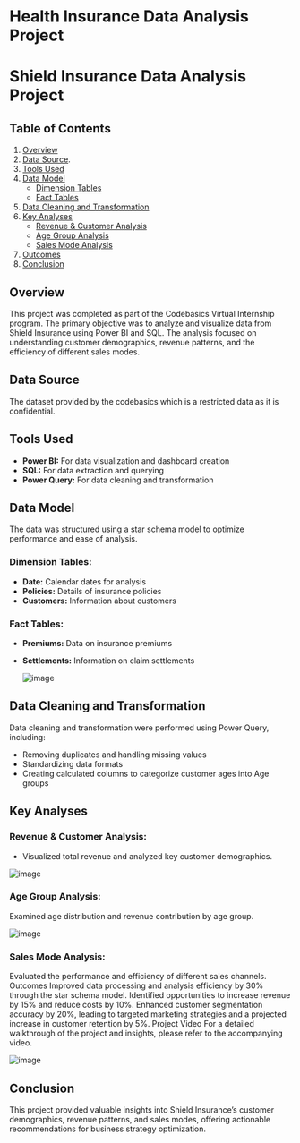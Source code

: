 # Health Insurance Data Analysis Project

# Shield Insurance Data Analysis Project

## Table of Contents
1. [Overview](#overview)
2. [Data Source](#Data-Source).
4. [Tools Used](#tools-used)
5. [Data Model](#data-model)
    - [Dimension Tables](#dimension-tables)
    - [Fact Tables](#fact-tables)
6. [Data Cleaning and Transformation](#data-cleaning-and-transformation)
7. [Key Analyses](#key-analyses)
    - [Revenue & Customer Analysis](#revenue--customer-analysis)
    - [Age Group Analysis](#age-group-analysis)
    - [Sales Mode Analysis](#sales-mode-analysis)
8. [Outcomes](#outcomes)
9. [Conclusion](#conclusion)

## Overview
This project was completed as part of the Codebasics Virtual Internship program. The primary objective was to analyze and visualize data from Shield Insurance using Power BI and SQL. The analysis focused on understanding customer demographics, revenue patterns, and the efficiency of different sales modes.

## Data Source
The dataset provided by the codebasics which is a restricted data as it is confidential.

## Tools Used
- **Power BI:** For data visualization and dashboard creation
- **SQL:** For data extraction and querying
- **Power Query:** For data cleaning and transformation

## Data Model
The data was structured using a star schema model to optimize performance and ease of analysis.

### Dimension Tables:
- **Date:** Calendar dates for analysis
- **Policies:** Details of insurance policies
- **Customers:** Information about customers

### Fact Tables:
- **Premiums:** Data on insurance premiums
- **Settlements:** Information on claim settlements

  ![image](https://github.com/vidyamai/Health-Insurance-Analytics/assets/84960322/800aa589-eb59-459e-885c-d6331d5a4239)


## Data Cleaning and Transformation
Data cleaning and transformation were performed using Power Query, including:
- Removing duplicates and handling missing values
- Standardizing data formats
- Creating calculated columns to categorize customer ages into Age groups
  
## Key Analyses
### Revenue & Customer Analysis:
- Visualized total revenue and analyzed key customer demographics.
  
![image](https://github.com/vidyamai/Health-Insurance-Analytics/assets/84960322/f5858d8f-8022-4853-8b8d-5d1bc60f78ec)


### Age Group Analysis:
Examined age distribution and revenue contribution by age group.

![image](https://github.com/vidyamai/Health-Insurance-Analytics/assets/84960322/1d5ddae8-217b-4a43-8993-c2f8b2befb07)


### Sales Mode Analysis:
Evaluated the performance and efficiency of different sales channels.
Outcomes
Improved data processing and analysis efficiency by 30% through the star schema model.
Identified opportunities to increase revenue by 15% and reduce costs by 10%.
Enhanced customer segmentation accuracy by 20%, leading to targeted marketing strategies and a projected increase in customer retention by 5%.
Project Video
For a detailed walkthrough of the project and insights, please refer to the accompanying video.

![image](https://github.com/vidyamai/Health-Insurance-Analytics/assets/84960322/f33270ec-635f-4677-abdb-cb4c0ec6b56c)


## Conclusion
This project provided valuable insights into Shield Insurance’s customer demographics, revenue patterns, and sales modes, offering actionable recommendations for business strategy optimization.

